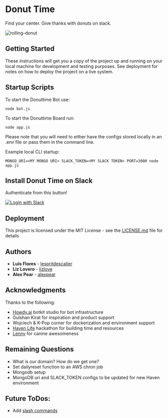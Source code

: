 # Donut Time

Find your center. Give thanks with donuts on slack.

![rolling-donut](/uploads/5d6b5fce2535c93aba38557e96c6c511/rolling-donut.gif)

## Getting Started

These instructions will get you a copy of the project up and running on your local machine for development and testing purposes. 
See deployment for notes on how to deploy the project on a live system. 

## Startup Scripts

To start the Donuttime Bot use:
``` 
node bot.js
```

To start the Donuttime Board run:
```
node app.js
```

Please note that you will need to either have the configs stored locally in an .env file or pass them in the command line. 

Example local CLI startup:
```
MONGO_URI=<MY MONGO URI> SLACK_TOKEN=<MY SLACK TOKEN> PORT=3000 node app.js
```


## Install Donut Time on Slack

Authenticate from this button!

[![Login with Slack](https://platform.slack-edge.com/img/add_to_slack.png)](https://slack.com/oauth/authorize?scope=commands+team%3Aread&client_id=13962040612.323802081317)

## Deployment

This project is licensed under the MIT License - see the [LICENSE.md](LICENSE.md) file for details

## Authors

* **Luis Flores** - [lespritdescalier](https://github.com/lespritdescalier)
* **Liz Lovero** - [lizlove](https://github.com/lizlove)
* **Alex Pear**  - [alexpear](https://github.com/alexpear)

## Acknowledgments

Thanks to the following:
* [Howdy.ai](https://www.botkit.ai/) botkit studio for bot infrastructure
* Gulshan Kirat for inspiration and product support
* Wojciech & K-Pop corner for dockerization and environment support
* [Haven Life](https://www.havenlife.com/) hackathon for building time and resources
* [Lenny](https://www.instagram.com/lillenlen/) for canine awesomeness


## Remaining Questions

* What is our domain? How do we get one?
* Set dailyreset function to an AWS chron job
* Mongodb setup
* MongoDB uri and SLACK_TOKEN configs to be updated for new Haven environment


## Future ToDos:

* Add [slash commands](https://github.com/howdyai/botkit/blob/master/examples/slack/slackbutton_slashcommand.js)